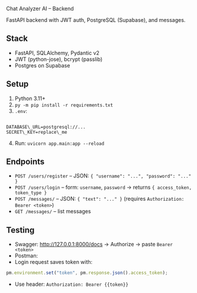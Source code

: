 Chat Analyzer AI – Backend

FastAPI backend with JWT auth, PostgreSQL (Supabase), and messages.

## Stack
- FastAPI, SQLAlchemy, Pydantic v2
- JWT (python-jose), bcrypt (passlib)
- Postgres on Supabase

## Setup
1. Python 3.11+
2. `py -m pip install -r requirements.txt`
3. `.env`:
```

DATABASE\_URL=postgresql://...
SECRET\_KEY=replace\_me

````
4. Run: `uvicorn app.main:app --reload`

## Endpoints
- `POST /users/register` – JSON: `{ "username": "...", "password": "..." }`
- `POST /users/login` – form: `username`, `password` → returns `{ access_token, token_type }`
- `POST /messages/` – JSON: `{ "text": "..." }` (requires `Authorization: Bearer <token>`)
- `GET /messages/` – list messages

## Testing
- Swagger: http://127.0.0.1:8000/docs → Authorize → paste `Bearer <token>`
- Postman:
- Login request saves token with:
 ```js
 pm.environment.set("token", pm.response.json().access_token);
 ```
- Use header: `Authorization: Bearer {{token}}`
